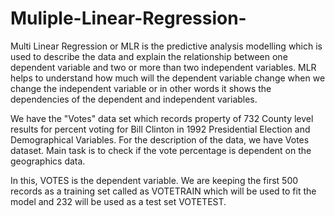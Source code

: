 # Muliple-Linear-Regression-

Multi Linear Regression or MLR is the predictive analysis modelling which is used to describe the data and explain the relationship between 
one dependent variable and two or more than two independent variables. MLR helps to understand how much will the dependent variable change when we change the independent variable or in other words it shows the dependencies of the dependent and independent variables.

We have the "Votes" data set which records property of 732 County level results for percent voting for Bill Clinton in 1992 Presidential Election and Demographical Variables. For the description of the data, we have Votes dataset. Main task is to check if the vote percentage is dependent on the geographics data.

In this, VOTES is the dependent variable. We are keeping the first 500 records as a training set called as VOTETRAIN which will be used to fit the model and 232 will be used as a test set VOTETEST.
